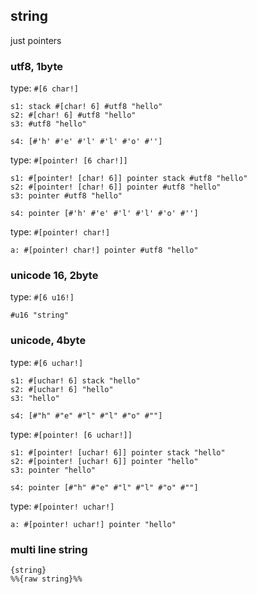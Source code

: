 ## string

just pointers

### utf8, 1byte

type: `#[6 char!]`

```
s1: stack #[char! 6] #utf8 "hello"
s2: #[char! 6] #utf8 "hello"
s3: #utf8 "hello"

s4: [#'h' #'e' #'l' #'l' #'o' #'']
```

type: `#[pointer! [6 char!]]`

```
s1: #[pointer! [char! 6]] pointer stack #utf8 "hello"
s2: #[pointer! [char! 6]] pointer #utf8 "hello"
s3: pointer #utf8 "hello"

s4: pointer [#'h' #'e' #'l' #'l' #'o' #'']
```

type: `#[pointer! char!]`

```
a: #[pointer! char!] pointer #utf8 "hello"
```

### unicode 16, 2byte

type: `#[6 u16!]`

```
#u16 "string"
```

### unicode, 4byte

type: `#[6 uchar!]`

```
s1: #[uchar! 6] stack "hello"
s2: #[uchar! 6] "hello"
s3: "hello"

s4: [#"h" #"e" #"l" #"l" #"o" #""]
```

type: `#[pointer! [6 uchar!]]`

```
s1: #[pointer! [uchar! 6]] pointer stack "hello"
s2: #[pointer! [uchar! 6]] pointer "hello"
s3: pointer "hello"

s4: pointer [#"h" #"e" #"l" #"l" #"o" #""]
```

type: `#[pointer! uchar!]`

```
a: #[pointer! uchar!] pointer "hello"
```

### multi line string

```
{string}
%%{raw string}%%
```
